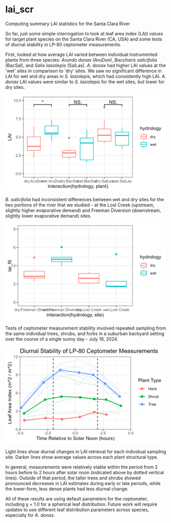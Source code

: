 # lai_scr
Computing summary LAI statistics for the Santa Clara River 

So far, just some simple interrogation to look at leaf area index (LAI) values for target plant species on the Santa Clara River (CA, USA) and some tests of diurnal stability in LP-80 ceptometer measurements. 

First, looked at how average LAI varied between individual instrumented plants from three species: _Arundo donax_ (AruDon), _Baccharis salicifolia_ (BacSal), and _Salix lasiolepis_ (SalLas). _A. donax_ had higher LAI values at the 'wet' sites in comparison to 'dry' sites. We saw no significant difference in LAI for wet and dry areas in _S. lasiolepis_, which had consistently high LAI. _A. donax_ LAI values were similar to _S. lasiolepis_ for the wet sites, but lower for dry sites.

![Leaf area index by plant type and hydrology](https://github.com/conormcmahon/lai_scr/blob/main/lai_physio.png)

_B. salicifolia_ had inconsistent differences between wet and dry sites for the two portions of the river that we studied - at the Lost Creek (upstream, slightly higher evaporative demand) and Freeman Diversion (downstream, slightly lower evaporative demand) sites. 

![Leaf area index by plant type and hydrology](https://github.com/conormcmahon/lai_scr/blob/main/lai_bacsal.png)

Tests of ceptometer measurement stability involved repeated sampling from the same individual trees, shrubs, and forbs in a suburban backyard setting over the course of a single sunny day - July 19, 2024. 

![Leaf area index by plant type and hydrology](https://github.com/conormcmahon/lai_scr/blob/main/lai_diurnal_change.png)

Light lines show diurnal changes in LAI retrieval for each individual sampling site. Darker lines show average values across each plant structural type. 

In general, measurements were relatively stable within the period from 2 hours before to 2 hours after solar noon (indicated above by dotted vertical lines). Outside of that period, the taller trees and shrubs showed pronounced decreases in LAI estimates during early or late periods, while the lower-form, less dense plants had less diurnal change. 

All of these results are using default parameters for the ceptometer, including χ = 1.0 for a spherical leaf distribution. Future work will require updates to use different leaf distribution parameters across species, especially for _A. donax_.
